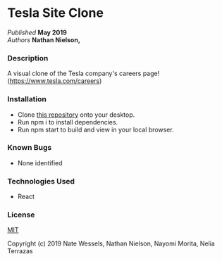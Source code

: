 # Tesla Site Clone



_Published_ **May 2019**<br>
_Authors_ **Nathan Nielson,**

### Description

A visual clone of the Tesla company's careers page! (https://www.tesla.com/careers)

### Installation

- Clone [this repository](https://github.com/Nathanbn123/TESLA-CLONE) onto your desktop.
- Run npm i to install dependencies.
- Run npm start to build and view in your local browser.

### Known Bugs

- None identified

### Technologies Used

- React

### License

[MIT](./LICENSE.txt)

Copyright (c) 2019 Nate Wessels, Nathan Nielson, Nayomi Morita, Nelia Terrazas
